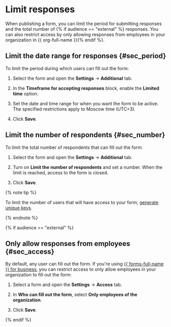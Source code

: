 # Limit responses

When publishing a form, you can limit the period for submitting responses and the total number of {% if audience == "external" %} responses. You can also restrict access by only allowing responses from employees in your organization in {{ org-full-name }}{% endif %}.

## Limit the date range for responses {#sec_period}

To limit the period during which users can fill out the form:

1. Select the form and open the **Settings** → **Additional** tab.

1. In the **Timeframe for accepting responses** block, enable the **Limited time** option.

1. Set the date and time range for when you want the form to be active. The specified restrictions apply to Moscow time (UTC+3).

1. Click **Save**.

## Limit the number of respondents {#sec_number}

To limit the total number of respondents that can fill out the form:

1. Select the form and open the **Settings** → **Additional** tab.

1. Turn on **Limit the number of respondents** and set a number. When the limit is reached, access to the form is closed.

1. Click **Save**.

{% note tip %}

To limit the number of users that will have access to your form, [generate unique keys](publish.md##personal-link).

{% endnote %}

{% if audience == "external" %}

## Only allow responses from employees {#sec_access}

By default, any user can fill out the form. If you're using [{{ forms-full-name }} for business](forms-for-org.md), you can restrict access to only allow employees in your organization to fill out the form:

1. Select a form and open the **Settings** → **Access** tab.

1. In **Who can fill out the form**, select **Only employees of the organization**.

1. Click **Save**.

{% endif %}
